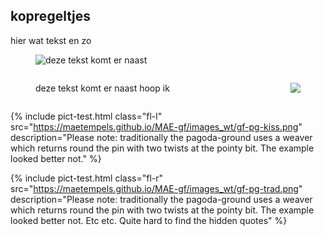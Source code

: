 <style>
diagram image, img.fl { float: left; }
diagram image, img.fr { float: right; }
diagram p.fl { left-margin:2em; color: red}	
.diagram, .break { clear: both; }
</style>

<body>

## kopregeltjes
  
hier wat tekst en zo     


<figure class="diagram">
	<img class="fl" src="https://maetempels.github.io/MAE-gf/images_wt/gf-pg-kiss.png">
	<p class=""fl">deze tekst komt er naast</p>
	<p class="break"></p>
</figure>

  
  
<figure class="diagram">
	<img class="fr" src="https://maetempels.github.io/MAE-gf/images_wt/gf-pg-kiss.png">
	<p>deze tekst komt er naast hoop ik</p>
	<p class="break"></p>	
</figure>
  

{% include pict-test.html
  class="fl-l"
  src="https://maetempels.github.io/MAE-gf/images_wt/gf-pg-kiss.png"
  description="Please note: traditionally the pagoda-ground uses a weaver which returns round the pin with two twists at the pointy bit. The example looked better not."
%}

{% include pict-test.html
  class="fl-r"
  src="https://maetempels.github.io/MAE-gf/images_wt/gf-pg-trad.png"
  description="Please note: traditionally the pagoda-ground uses a weaver which returns round the pin with two twists at the pointy bit. The example looked better not. Etc etc. Quite hard to find the hidden quotes"
%}

</body>
